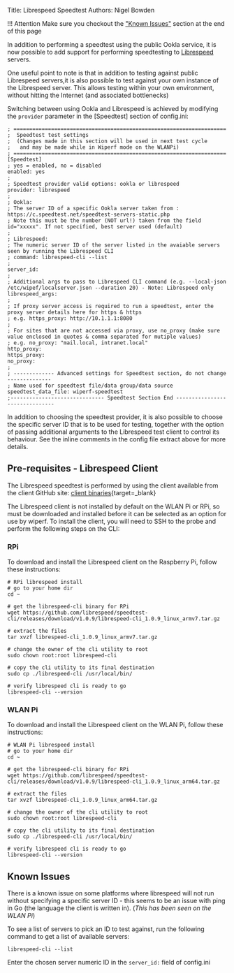 Title: Librespeed Speedtest
Authors: Nigel Bowden

!!! Attention
    Make sure you checkout the ["Known Issues"](#known-issues) section at the end of this page

In addition to performing a speedtest using the public Ookla service, it is now possible to add support for performing speedtesting to [Librespeed](https://librespeed.org/) servers. 

One useful point to note is that in addition to testing against public Librespeed servers,it is also possible to test against your own instance of the Librespeed server. This allows testing within your own environment, without hitting the Internet (and associated bottlenecks)

Switching between using Ookla and Librespeed is achieved by modifying the `provider` parameter in the [Speedtest] section of config.ini:

```
; ====================================================================
;  Speedtest test settings
;  (Changes made in this section will be used in next test cycle
;   and may be made while in Wiperf mode on the WLANPi)
; ====================================================================
[Speedtest]
; yes = enabled, no = disabled
enabled: yes
;
; Speedtest provider valid options: ookla or librespeed
provider: librespeed
; 
; Ookla:
; The server ID of a specific Ookla server taken from : https://c.speedtest.net/speedtest-servers-static.php
; Note this must be the number (NOT url!) taken from the field id="xxxxx". If not specified, best server used (default)
;
; Librespeed:
; The numeric server ID of the server listed in the avaiable servers seen by running the Librespeed CLI
; command: librespeed-cli --list
;
server_id: 
;
; Additional args to pass to Librespeed CLI command (e.g. --local-json /etc/wipef/localserver.json --duration 20) - Note: Librespeed only
librespeed_args: 
;
; If proxy server access is required to run a speedtest, enter the proxy server details here for https & https
; e.g. https_proxy: http://10.1.1.1:8080
;
; For sites that are not accessed via proxy, use no_proxy (make sure value enclosed in quotes & comma separated for mutiple values)
; e.g. no_proxy: "mail.local, intranet.local"
http_proxy: 
https_proxy:
no_proxy:
;
; ------------- Advanced settings for Speedtest section, do not change --------------
; Name used for speedtest file/data group/data source
speedtest_data_file: wiperf-speedtest
;------------------------------ Speedtest Section End -------------------------------
```

In addition to choosing the speedtest provider, it is also possible to choose the specific server ID that is to be used for testing, together with the option of passing additional arguments to the Librespeed test client to control its behaviour. See the inline comments in the config file extract above for more details.

## Pre-requisites - Librespeed Client
The Librespeed speedtest is performed by using the client available from the client GitHub site: [client binaries](https://github.com/librespeed/speedtest-cli/releases){target=_blank}

The Librespeed client is not installed by default on the WLAN Pi or RPi, so must be downloaded and installed before it can be selected as an option for use by wiperf. To install the client, you will need to SSH to the probe and perform the following steps on the CLI:

### RPi
To download and install the Librespeed client on the Raspberry Pi, follow these instructions:

```
# RPi librespeed install
# go to your home dir
cd ~

# get the librespeed-cli binary for RPi
wget https://github.com/librespeed/speedtest-cli/releases/download/v1.0.9/librespeed-cli_1.0.9_linux_armv7.tar.gz

# extract the files
tar xvzf librespeed-cli_1.0.9_linux_armv7.tar.gz

# change the owner of the cli utility to root
sudo chown root:root librespeed-cli

# copy the cli utility to its final destination
sudo cp ./librespeed-cli /usr/local/bin/

# verify librespeed cli is ready to go
librespeed-cli --version
```

### WLAN Pi
To download and install the Librespeed client on the WLAN Pi, follow these instructions:

```
# WLAN Pi librespeed install
# go to your home dir
cd ~

# get the librespeed-cli binary for RPi
wget https://github.com/librespeed/speedtest-cli/releases/download/v1.0.9/librespeed-cli_1.0.9_linux_arm64.tar.gz

# extract the files
tar xvzf librespeed-cli_1.0.9_linux_arm64.tar.gz

# change the owner of the cli utility to root
sudo chown root:root librespeed-cli

# copy the cli utility to its final destination
sudo cp ./librespeed-cli /usr/local/bin/

# verify librespeed cli is ready to go
librespeed-cli --version
```

## Known Issues

There is a known issue on some platforms where librespeed will not run without specifying a specific server ID - this seems to be an issue with ping in Go (the language the client is written in). (*This has been seen on the WLAN Pi*)

To see a list of servers to pick an ID to test against, run the following command to get a list of available servers:

```
librespeed-cli --list
```
Enter the chosen server numeric ID in the `server_id:` field of config.ini
